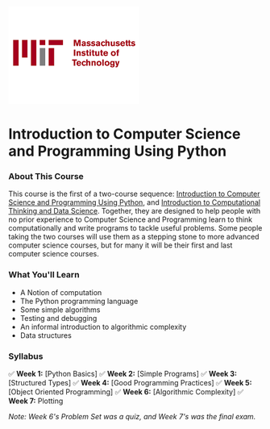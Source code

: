 ![MITx](mit.png)

# Introduction to Computer Science and Programming Using Python

### About This Course
This course is the first of a two-course sequence: [Introduction to Computer Science and Programming Using Python](https://www.edx.org/course/introduction-computer-science-mitx-6-00-1x-10), and [Introduction to Computational Thinking and Data Science](https://www.edx.org/course/introduction-computational-thinking-data-mitx-6-00-2x-5). Together, they are designed to help people with no prior experience to Computer Science and Programming learn to think computationally and write programs to tackle useful problems. Some people taking the two courses will use them as a stepping stone to more advanced computer science courses, but for many it will be their first and last computer science courses.

### What You'll Learn
 - A Notion of computation  
 - The Python programming language  
 - Some simple algorithms  
 - Testing and debugging  
 - An informal introduction to algorithmic complexity  
 - Data structures

### Syllabus
 :white_check_mark: **Week 1:** [Python Basics]
 :white_check_mark: **Week 2:** [Simple Programs]
 :white_check_mark: **Week 3:** [Structured Types]
 :white_check_mark: **Week 4:** [Good Programming Practices]
 :white_check_mark: **Week 5:** [Object Oriented Programming]
 :white_check_mark: **Week 6:** [Algorithmic Complexity]
 :white_check_mark: **Week 7:** Plotting

*Note: Week 6's Problem Set was a quiz, and Week 7's was the final exam.*

